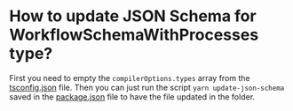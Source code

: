 # How to update JSON Schema for WorkflowSchemaWithProcesses type?

First you need to empty the `compilerOptions.types` array from the [tsconfig.json](../../tsconfig.json#L7) file.
Then you can just run the script `yarn update-json-schema` saved in the [package.json](../../package.json#L24) file to have the file updated in the folder.
